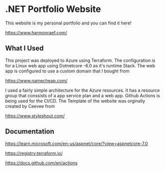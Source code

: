 # .NET Portfolio Website

This website is my personal portfolio and you can find it here! 

https://www.harmonraef.com/

## What I Used
This project was deployed to Azure using Terraform. The configuration is for a Linux web app using Dotnetcore -6.0 as it's runtime Stack. The web app is configured to use a custom domain that I bought from 

https://www.namecheap.com/

I used a fairly simple architecture for the Azure resources. It has a resource group that conssists of a app service plan and a web app.
Github Actions is being used for the CI/CD.
The Template of the website was orginally created by Ceevee from 

https://www.styleshout.com/

## Documentation
https://learn.microsoft.com/en-us/aspnet/core/?view=aspnetcore-7.0

https://registry.terraform.io/

https://docs.github.com/en/actions
